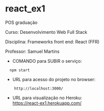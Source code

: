 # react_ex1
POS graduação

Curso: Desenvolvimento Web Full Stack

Disciplina: Frameworks front end: React (FFR)

Professor: Samuel Martins

- COMANDO para SUBIR o serviço:
```
  npm start
```  
    
- URL para acesso do projeto no browser:  
```
    http://localhost:3000/
```
   
- URL para visualização no Heroku:  
https://react-ex1.herokuapp.com/
